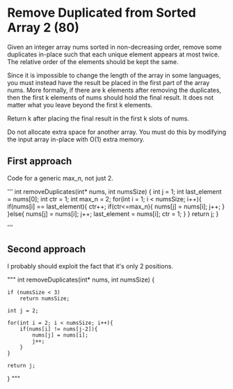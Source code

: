 # Remove Duplicated from Sorted Array 2 (80)
Given an integer array nums sorted in non-decreasing order, remove some duplicates in-place such that each unique element appears at most twice. The relative order of the elements should be kept the same.

Since it is impossible to change the length of the array in some languages, you must instead have the result be placed in the first part of the array nums. More formally, if there are k elements after removing the duplicates, then the first k elements of nums should hold the final result. It does not matter what you leave beyond the first k elements.

Return k after placing the final result in the first k slots of nums.

Do not allocate extra space for another array. You must do this by modifying the input array in-place with O(1) extra memory.

## First approach

Code for a generic max\_n, not just 2.

'''
int removeDuplicates(int* nums, int numsSize) {
   int j = 1; 
   int last_element = nums[0];
   int ctr = 1;
   int max_n = 2;
   for(int i = 1; i < numsSize; i++){
        if(nums[i] == last_element){
            ctr++;
            if(ctr<=max_n){
                nums[j] = nums[i];
                j++;
            }
        }else{
                nums[j] = nums[i];
                j++;
                last_element = nums[i];
                ctr = 1;
        }
   }
   return j;
}

'''

## Second approach

I probably should exploit the fact that it's only 2 positions. 

"""
int removeDuplicates(int* nums, int numsSize) {

    if (numsSize < 3)
        return numsSize;

    int j = 2;

    for(int i = 2; i < numsSize; i++){
        if(nums[i] != nums[j-2]){
            nums[j] = nums[i];
            j++;
        }
    }

    return j;
}
"""
